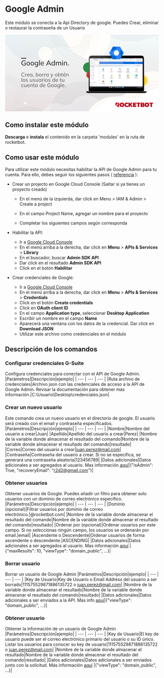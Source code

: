 # Google Admin
  
Este módulo se conecta a la Api Directory de google. Puedes Crear, eliminar o restaurar la contraseña de un Usuario  
  
![banner](docs/img/Banner_GoogleAdmin.jpg)
## Como instalar este módulo
  
__Descarga__ e __instala__ el contenido en la carpeta 'modules' en la ruta de rocketbot.  

## Como usar este módulo

Para utilizar este módulo necesitas habilitar la API de Google Admin para tu cuenta. Para ello, debes seguir los siguientes pasos ( [referencia](https://developers.google.com/admin-sdk/directory/v1/quickstart/python) ):

- Crear un projecto en Google Cloud Console (Saltar si ya tienes un proyecto creado)
  - En el menú de la izquierda, dar click en Menu > IAM & Admin > Create a project

  - En el campo Project Name, agregar un nombre para el proyecto

  - Completar los siguientes campos según corresponda

- Habilitar la API:
    - Ir a [Google Cloud Console](https://console.cloud.google.com/)
    - En el menú arriba a la derecha, dar click en **Menu** > **APIs & Services** > **Library**
    - En el buscador, buscar **Admin SDK API**
    - Dar click en el resultado **Admin SDK API**
    -  Click en el botón **Habilitar**

- Crear credenciales de Google:
    - Ir a [Google Cloud Console](https://console.cloud.google.com/)
    - En el menú arriba a la derecha, dar click en **Menu** > **APIs & Services** > **Credentials**
    - Click en el botón **Create credentials**
    - Click en **OAuth client ID**
    - En el campo **Application type**, seleccionar **Desktop Application**
    - Escribir un nombre en el campo **Name**
    - Aparecerá una ventana con los datos de la credencial. Dar click en **Download JSON**
    - Utilizar este archivo como credenciales en el módulo



## Descripción de los comandos

### Configurar credenciales G-Suite
  
Configura credenciales para conectar con el API de Google Admin.
|Parámetros|Descripción|ejemplo|
| --- | --- | --- |
|Ruta archivo de credenciales|Archivo json con las credenciales de acceso a la API de Google Admin. Revisar la documentación para obtener más información.|C:\Usuario\Desktop\credenciales.json|

### Crear un nuevo usuario
  
Este comando crea un nuevo usuario en el directorio de google. El usuario será creado con el email y contraseña 
especificados.
|Parámetros|Descripción|ejemplo|
| --- | --- | --- |
|Nombre|Nombre del usuario a crear|Juan|
|Apellido|Apellido del usuario a crear|Perez|
|Nombre de la variable donde almacenar el resultado del comando|Nombre de la variable donde almacenar el resultado del comando|resultado|
|Correo|Correo del usuario a crear|juan.perez@mail.com|
|Contraseña|Contraseña del usuario a crear. Si no se especifica, se generará una contraseña aleatoria|123456789|
|Datos adicionales|Datos adicionales a ser agregados al usuario. Mas información [aquí](https//developers.google.com/admin-sdk/directory/reference/rest/v1/users/insert)|{"isAdmin": True, "recoveryEmail": "r2d2@gmail.com"}|

### Obtener usuarios
  
Obtener usuarios de Google. Puedes añadir un filtro para obtener solo usuarios con un dominio de correo electrónico 
específico.
|Parámetros|Descripción|ejemplo|
| --- | --- | --- |
|Dominio (opcional)|Filtrar usuarios por dominio de correo electrónico.|@rocketbot.com|
|Nombre de la variable donde almacenar el resultado del comando|Nombre de la variable donde almacenar el resultado del comando|resultado|
|Ordenar por (opcional)|Ordenar usuarios por este campo. Si no seleccionas ningún campo, los usuarios se ordenarán por email.|email|
|Ascendente o Descendente|Ordenar usuarios de forma ascendente o descendente.|ASCENDING|
|Datos adicionales|Datos adicionales a ser agregados al usuario. Mas información [aquí](https//developers.google.com/admin-sdk/directory/reference/rest/v1/users/get) |{"maxResults": 10, "viewType": "domain_public", ...}|

### Borrar usuario
  
Borrar un usuario de Google Admin
|Parámetros|Descripción|ejemplo|
| --- | --- | --- |
|Key de Usuario|Key de Usuario o Email Address del usuario a ser borrado|111575529871886135722 o juan.perez@mail.com|
|Nombre de la variable donde almacenar el resultado|Nombre de la variable donde almacenar el resultado del comando|resultado|
|Datos adicionales|Datos adicionales a ser enviados a la API. Mas info [aquí](https//developers.google.com/admin-sdk/directory/v1/reference/users/delete)|{"viewType": "domain_public", ...}|

### Obtener usuario
  
Obtener la información de un usuario de Google Admin
|Parámetros|Descripción|ejemplo|
| --- | --- | --- |
|Key de Usuario|El key de usuario puede ser el correo electrónico primario del usuario o su ID único. Listar los usuarios para conocer su key de usuario|111575529871886135722 o juan.perez@mail.com|
|Nombre de la variable donde almacenar el resultado|Nombre de la variable donde almacenar el resultado del comando|resultado|
|Datos adicionales|Datos adicionales a ser enviados junto con la solicitud. Más información [aquí](https//developers.google.com/admin-sdk/directory/v1/reference/users/get) |{"viewType": "domain_public", ...}|
